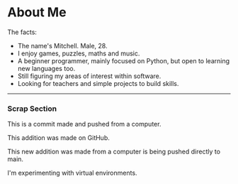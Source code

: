 # About Me
The facts:
* The name's Mitchell. Male, 28.
* I enjoy games, puzzles, maths and music.
* A beginner programmer, mainly focused on Python, but open to learning new languages too.
* Still figuring my areas of interest within software.
* Looking for teachers and simple projects to build skills.
---
### Scrap Section

This is a commit made and pushed from a computer.

This addition was made on GitHub.

This new addition was made from a computer is being pushed directly to main.

I'm experimenting with virtual environments.

